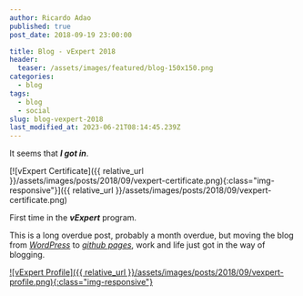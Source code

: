 ```yaml
---
author: Ricardo Adao
published: true
post_date: 2018-09-19 23:00:00

title: Blog - vExpert 2018
header:
  teaser: /assets/images/featured/blog-150x150.png
categories:
  - blog
tags:
  - blog
  - social
slug: blog-vexpert-2018
last_modified_at: 2023-06-21T08:14:45.239Z
---
```

It seems that _**I got in**_.

[![vExpert Certificate]({{ relative_url }}/assets/images/posts/2018/09/vexpert-certificate.png){:class="img-responsive"}]({{ relative_url }}/assets/images/posts/2018/09/vexpert-certificate.png)

First time in the _**vExpert**_ program.

This is a long overdue post, probably a month overdue, but moving the blog from [_WordPress_](https://wordpress.com/) to [_github pages_](https://pages.github.com/), work and life just got in the way of blogging.

[![vExpert Profile]({{ relative_url }}/assets/images/posts/2018/09/vexpert-profile.png){:class="img-responsive"}](https://vexpert.vmware.com/directory/2766)
